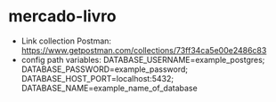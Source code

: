 # mercado-livro

- Link collection Postman:  https://www.getpostman.com/collections/73ff34ca5e00e2486c83
- config path variables:
DATABASE_USERNAME=example_postgres;
DATABASE_PASSWORD=example_password;
DATABASE_HOST_PORT=localhost:5432;
DATABASE_NAME=example_name_of_database
